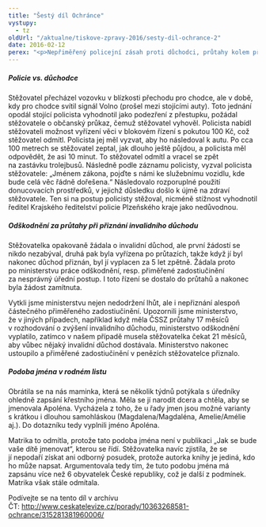 ```yaml
---
title: "Šestý díl Ochránce"
vystupy:
  - tz
oldUrl: "/aktualne/tiskove-zpravy-2016/sesty-dil-ochrance-2"
date: 2016-02-12
perex: "<p>Nepřiměřený policejní zásah proti důchodci, průtahy kolem přiznání invalidního důchodu a tahanice o spisovné znění jména v rodném listu. Dívejte se na šestý díl Ochránce na ČT 2 v neděli 14. 2. v 18:15 h nebo v reprízách následující čtvrtek v 18:55 h a pátek ve 13:10 h.</p>"
---
```


<!-- imported from the old website -->

<h5>Policie vs. důchodce</h5> <p>Stěžovatel přecházel vozovku v blízkosti přechodu pro chodce, ale v době, kdy pro chodce svítil signál Volno (prošel mezi stojícími auty). Toto jednání opodál stojící policista vyhodnotil jako podezření z přestupku, požádal stěžovatele o občanský průkaz, čemuž stěžovatel vyhověl. Policista nabídl stěžovateli možnost vyřízení věci v blokovém řízení s pokutou 100 Kč, což stěžovatel odmítl. Policista jej měl vyzvat, aby ho následoval k autu. Po cca 100 metrech se stěžovatel zeptal, jak dlouho ještě půjdou, a policista měl odpovědět, že asi 10 minut. To stěžovatel odmítl a vracel se zpět na zastávku trolejbusů. Následně podle záznamu policisty, vyzval policista stěžovatele: „Jménem zákona, pojďte s námi ke služebnímu vozidlu, kde bude celá věc řádně dořešena.“ Následovalo rozporuplné použití donucovacích prostředků, v jejichž důsledku došlo k újmě na zdraví stěžovatele. Ten si na postup policisty stěžoval, nicméně stížnost vyhodnotil ředitel Krajského ředitelství policie Plzeňského kraje jako nedůvodnou.</p> <h5>Odškodnění za průtahy při přiznání invalidního důchodu</h5> <p>Stěžovatelka opakovaně žádala o invalidní důchod, ale první žádostí se nikdo nezabýval, druhá pak byla vyřízena po průtazích, takže když jí byl nakonec důchod přiznán, byl jí vyplacen za 5 let zpětně. Žádala proto po ministerstvu práce odškodnění, resp. přiměřené zadostiučinění za nesprávný úřední postup. I toto řízení se dostalo do průtahů a nakonec byla žádost zamítnuta.</p> <p>Vytkli jsme ministerstvu nejen nedodržení lhůt, ale i nepřiznání alespoň částečného přiměřeného zadostiučinění. Upozornili jsme ministerstvo, že v jiných případech, například když měla ČSSZ průtahy 17 měsíců v rozhodování o zvýšení invalidního důchodu, ministerstvo odškodnění vyplatilo, zatímco v našem případě musela stěžovatelka čekat 21 měsíců, aby vůbec nějaký invalidní důchod dostávala. Ministerstvo nakonec ustoupilo a přiměřené zadostiučinění v penězích stěžovatelce přiznalo.</p> <h5>Podoba jména v rodném listu</h5> <p>Obrátila se na nás maminka, která se několik týdnů potýkala s úředníky ohledně zapsání křestního jména. Měla se jí narodit dcera a chtěla, aby se jmenovala Apoléna. Vycházela z toho, že u řady jmen jsou možné varianty s krátkou i dlouhou samohláskou (Magdalena/Magdaléna, Amelie/Amélie aj.). Do dotazníku tedy vyplnili jméno Apoléna. </p><p> Matrika to odmítla, protože tato podoba jména není v publikaci „Jak se bude vaše dítě jmenovat“, kterou se řídí. Stěžovatelka navíc zjistila, že se jí nepodaří získat ani odborný posudek, protože autorka knihy je jediná, kdo ho může napsat. Argumentovala tedy tím, že tuto podobu jména má zapsánu více než 6 obyvatelek České republiky, což je další z podmínek. Matrika však stále odmítala.</p><p>Podívejte se na tento díl v archívu ČT: <a title="Otevření do nového okna" href="http://www.ceskatelevize.cz/porady/10363268581-ochrance/315281381960006/" target="_blank">http://www.ceskatelevize.cz/porady/10363268581-ochrance/315281381960006/</a> </p><p></p>
